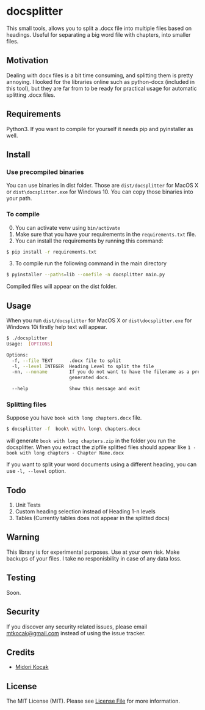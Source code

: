 # docsplitter

This small tools, allows you to split a .docx file into multiple files based on headings. Useful for separating a big word file with chapters, into smaller files.

## Motivation

Dealing with docx files is a bit time consuming, and splitting them is pretty annoying. I looked for the libraries online such as python-docx (included in this tool), but they are far from to be ready for practical usage for automatic splitting .docx files.

## Requirements

Python3. If you want to compile for yourself it needs pip and pyinstaller as well.

## Install

### Use precompiled binaries

You can use binaries in dist folder. Those are `dist/docsplitter` for MacOS X or `dist\docsplitter.exe` for Windows 10. You can copy those binaries into your path.

### To compile

0. You can activate venv using `bin/activate`
1. Make sure that you have your requirements in the `requirements.txt` file.
2. You can install the requirements by running this command:

``` bash
$ pip install -r requirements.txt 
```

3. To compile run the following command in the main directory

``` bash
$ pyinstaller --paths=lib --onefile -n docsplitter main.py 
```

Compiled files will appear on the dist folder.

## Usage

When you run `dist/docsplitter` for MacOS X or `dist\docsplitter.exe` for Windows 10i firstly help text will appear.

``` bash
$ ./docsplitter
Usage:  [OPTIONS]

Options:
  -f, --file TEXT      .docx file to split
  -l, --level INTEGER  Heading Level to split the file
  -nn, --noname        If you do not want to have the filename as a prefix for
                       generated docs.

  --help               Show this message and exit
```
### Splitting files

Suppose you have `book with long chapters.docx` file. 


``` bash
$ docsplitter -f  book\ with\ long\ chapters.docx
```

will generate `book with long chapters.zip` in the folder you run the docsplitter. When you extract the zipfile splitted files should appear like `1 - book with long chapters - Chapter Name.docx`

If you want to split your word documents using a different heading, you can use   `-l, --level` option. 

## Todo

1. Unit Tests
2. Custom heading selection instead of Heading 1-n levels
3. Tables (Currently tables does not appear in the splitted docs)

## Warning

This library is for experimental purposes. Use at your own risk. Make backups of your files. I take no responisbility in case of any data loss. 

## Testing

Soon.

## Security

If you discover any security related issues, please email mtkocak@gmail.com instead of using the issue tracker.

## Credits

- [Midori Kocak][link-author]

## License

The MIT License (MIT). Please see [License File](LICENSE.md) for more information.

[ico-license]: https://img.shields.io/badge/license-MIT-brightgreen.svg?style=flat-square
[link-author]: https://github.com/midorikocak
